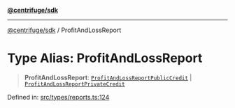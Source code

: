 [**@centrifuge/sdk**](../README.md)

***

[@centrifuge/sdk](../README.md) / ProfitAndLossReport

# Type Alias: ProfitAndLossReport

> **ProfitAndLossReport**: [`ProfitAndLossReportPublicCredit`](ProfitAndLossReportPublicCredit.md) \| [`ProfitAndLossReportPrivateCredit`](ProfitAndLossReportPrivateCredit.md)

Defined in: [src/types/reports.ts:124](https://github.com/centrifuge/centrifuge-sdk/blob/35076f925246b8dbb28e12a5beeb6327f126023f/src/types/reports.ts#L124)
